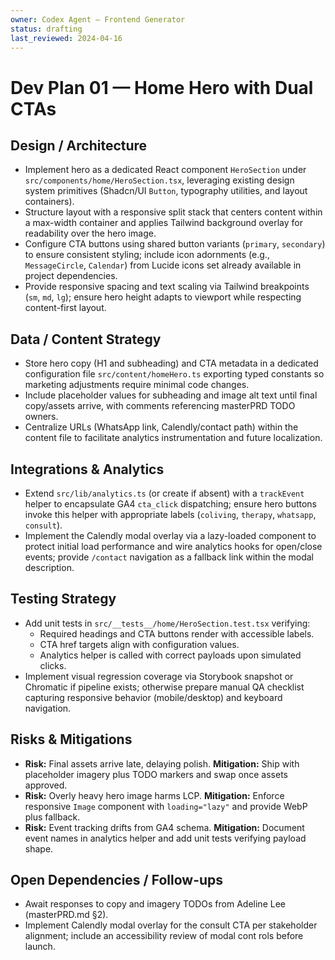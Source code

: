 ```yaml
---
owner: Codex Agent – Frontend Generator
status: drafting
last_reviewed: 2024-04-16
---
```


# Dev Plan 01 — Home Hero with Dual CTAs

## Design / Architecture
- Implement hero as a dedicated React component `HeroSection` under `src/components/home/HeroSection.tsx`, leveraging existing design system primitives (Shadcn/UI `Button`, typography utilities, and layout containers).
- Structure layout with a responsive split stack that centers content within a max-width container and applies Tailwind background overlay for readability over the hero image.
- Configure CTA buttons using shared button variants (`primary`, `secondary`) to ensure consistent styling; include icon adornments (e.g., `MessageCircle`, `Calendar`) from Lucide icons set already available in project dependencies.
- Provide responsive spacing and text scaling via Tailwind breakpoints (`sm`, `md`, `lg`); ensure hero height adapts to viewport while respecting content-first layout.

## Data / Content Strategy
- Store hero copy (H1 and subheading) and CTA metadata in a dedicated configuration file `src/content/homeHero.ts` exporting typed constants so marketing adjustments require minimal code changes.
- Include placeholder values for subheading and image alt text until final copy/assets arrive, with comments referencing masterPRD TODO owners.
- Centralize URLs (WhatsApp link, Calendly/contact path) within the content file to facilitate analytics instrumentation and future localization.

## Integrations & Analytics
- Extend `src/lib/analytics.ts` (or create if absent) with a `trackEvent` helper to encapsulate GA4 `cta_click` dispatching; ensure hero buttons invoke this helper with appropriate labels (`coliving`, `therapy`, `whatsapp`, `consult`).
- Implement the Calendly modal overlay via a lazy-loaded component to protect initial load performance and wire analytics hooks
  for open/close events; provide `/contact` navigation as a fallback link within the modal description.

## Testing Strategy
- Add unit tests in `src/__tests__/home/HeroSection.test.tsx` verifying:
  - Required headings and CTA buttons render with accessible labels.
  - CTA href targets align with configuration values.
  - Analytics helper is called with correct payloads upon simulated clicks.
- Implement visual regression coverage via Storybook snapshot or Chromatic if pipeline exists; otherwise prepare manual QA checklist capturing responsive behavior (mobile/desktop) and keyboard navigation.

## Risks & Mitigations
- **Risk:** Final assets arrive late, delaying polish. **Mitigation:** Ship with placeholder imagery plus TODO markers and swap once assets approved.
- **Risk:** Overly heavy hero image harms LCP. **Mitigation:** Enforce responsive `Image` component with `loading="lazy"` and provide WebP plus fallback.
- **Risk:** Event tracking drifts from GA4 schema. **Mitigation:** Document event names in analytics helper and add unit tests verifying payload shape.

## Open Dependencies / Follow-ups
- Await responses to copy and imagery TODOs from Adeline Lee (masterPRD.md §2).
- Implement Calendly modal overlay for the consult CTA per stakeholder alignment; include an accessibility review of modal cont
  rols before launch.
